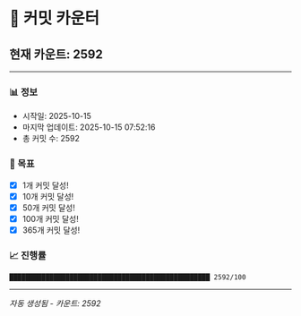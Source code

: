 # 🔢 커밋 카운터

## 현재 카운트: 2592

---

### 📊 정보
- 시작일: 2025-10-15
- 마지막 업데이트: 2025-10-15 07:52:16
- 총 커밋 수: 2592

### 🎯 목표
- [x] 1개 커밋 달성!
- [x] 10개 커밋 달성!
- [x] 50개 커밋 달성!
- [x] 100개 커밋 달성!
- [x] 365개 커밋 달성!

### 📈 진행률
```
██████████████████████████████████████████████████ 2592/100
```

---
*자동 생성됨 - 카운트: 2592*
